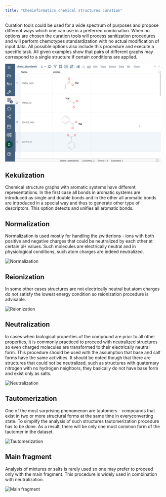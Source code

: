 ```yaml
---
title: "Cheminformatics chemical structures curation"
---
```


Curation tools could be used for a wide spectrum of purposes and propose different ways which one can use in a preferred
combination. When no options are chosen the curation tools will process sanitization procedures and will perform
chemotypes standardization with no actual modification of input data. All possible options also include this procedure
and execute a specific task. All given examples show that pairs of different graphs may correspond to a single structure
if certain conditions are applied.

![Curation](chem_curation_demo.gif "Curation")

## Kekulization

Chemical structure graphs with aromatic systems have different representations. In the first case all bonds in aromatic
systems are introduced as single and double bonds and in the other all aromatic bonds are introduced in a special way
and thus to generate other type of descriptors. This option detects and unifies all aromatic bonds.

## Normalization

Normalization is used mostly for handling the zwitterions - ions with both positive and negative charges that could be
neutralized by each other at certain pH values. Such molecules are electrically neutral and in physiological conditions,
such atom charges are indeed neutralized.

![Normalization](chem_curate_norm.png "Normalization")

## Reionization

In some other cases structures are not electrically neutral but atom charges do not satisfy the lowest energy condition
so reionization procedure is advisable.

![Reionization](chem_curate_reion.png "Reionization")

## Neutralization

In cases when biological properties of the compound are prior to all other properties, it is commonly practiced to
proceed with neutralized structures so even charged molecules are transformed to their electrically neutral form. This
procedure should be used with the assumption that base and salt forms have the same activities. It should be noted
though that there are structures that could not be neutralized, such as structures with quaternary nitrogen with no
hydrogen neighbors, they basically do not have base form and exist only as salts.

![Neutralization](chem_curate_charge.png "Neutralization")

## Tautomerization

One of the most surprising phenomenon are tautomers - compounds that exist in two or more structural forms at the same
time in everyconverting state. To simplify the analysis of such structures tautomerization procedure has to be done. As
a result, there will be only one most common form of the tautomer in the dataset.

![Tautomerization](chem_curate_tau.png "Tautomerization")

## Main fragment

Analysis of mixtures or salts is rarely used so one may prefer to proceed only with the main fragment. This procedure is
widely used in combination with neutralization.

![Main fragment](chem_curate_main.png "Main fragment")
